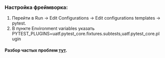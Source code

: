 

### Настройка фреймворка:

1. Перейти в Run -> Edit Configurations -> Edit configurations templates
 -> pytest. <br> 
2. В пункте Environment variables указать PYTEST_PLUGINS=uatf.pytest_core.fixtures.subtests,uatf.pytest_core.plugin

#### Разбор частых проблем [тут](FAQ.md).